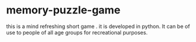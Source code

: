 # memory-puzzle-game
this is a mind refreshing short game . it is developed in python. It can be of use to people of all age groups for recreational purposes.
